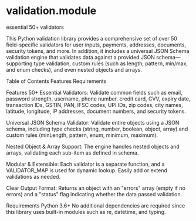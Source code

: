 # validation.module
essential 50+ validators 

This Python validation library provides a comprehensive set of over 50 field-specific validators for user inputs, payments, addresses, documents, security tokens, and more. 
In addition, it includes a universal JSON Schema validation engine that validates data against a provided JSON schema—supporting type validation, custom rules (such as length, pattern, min/max, and enum checks), and even nested objects and arrays.

Table of Contents
Features
Requirements


Features
50+ Essential Validators:
Validate common fields such as email, password strength, username, phone number, credit card, CVV, expiry date, transaction IDs, GSTIN, PAN, IFSC codes, UPI IDs, zip codes, city names, latitude, longitude, IP addresses, document numbers, and security tokens.

Universal JSON Schema Validator:
Validate entire objects using a JSON schema, including type checks (string, number, boolean, object, array) and custom rules (minLength, pattern, enum, minimum, maximum).

Nested Object & Array Support:
The engine handles nested objects and arrays, validating each sub-item as defined in schema.

Modular & Extensible:
Each validator is a separate function, and a VALIDATOR_MAP is used for dynamic lookup. Easily add or extend validations as needed.

Clear Output Format:
Returns an object with an "errors" array (empty if no errors) and a "status" flag indicating whether the data passed validation.

Requirements
Python 3.6+
No additional dependencies are required since this library uses built-in modules such as re, datetime, and typing.
